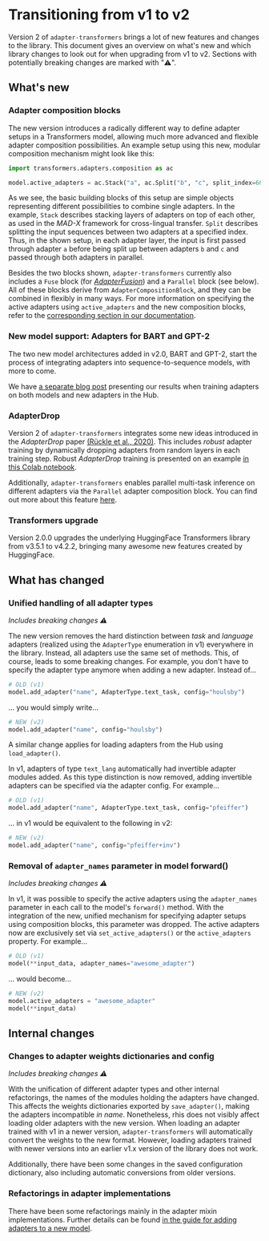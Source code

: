 # Transitioning from v1 to v2

Version 2 of `adapter-transformers` brings a lot of new features and changes to the library.
This document gives an overview on what's new and which library changes to look out for when upgrading from v1 to v2.
Sections with potentially breaking changes are marked with "⚠️".

## What's new

### Adapter composition blocks

The new version introduces a radically different way to define adapter setups in a Transformers model,
allowing much more advanced and flexible adapter composition possibilities.
An example setup using this new, modular composition mechanism might look like this:

```python
import transformers.adapters.composition as ac

model.active_adapters = ac.Stack("a", ac.Split("b", "c", split_index=60))
```

As we see, the basic building blocks of this setup are simple objects representing different possibilities to combine single adapters.
In the example, `Stack` describes stacking layers of adapters on top of each other,
as used in the _MAD-X_ framework for cross-lingual transfer.
`Split` describes splitting the input sequences between two adapters at a specified index.
Thus, in the shown setup, in each adapter layer, the input is first passed through adapter `a` before being split up between adapters `b` and `c` and passed through both adapters in parallel.

Besides the two blocks shown, `adapter-transformers` currently also includes a `Fuse` block (for [_AdapterFusion_](https://arxiv.org/pdf/2005.00247.pdf)) and a `Parallel` block (see below).
All of these blocks derive from `AdapterCompositionBlock`, and they can be combined in flexibly in many ways.
For more information on specifying the active adapters using `active_adapters` and the new composition blocks,
refer to the [corresponding section in our documentation](adapter_composition.md).

### New model support: Adapters for BART and GPT-2

The two new model architectures added in v2.0, BART and GPT-2, start the process of integrating adapters into sequence-to-sequence models, with more to come.

We have [a separate blog post]() presenting our results when training adapters on both models and new adapters in the Hub.

### AdapterDrop

Version 2 of `adapter-transformers` integrates some new ideas introduced in the _AdapterDrop_ paper [(Rückle et al., 2020)](https://arxiv.org/pdf/2010.11918.pdf). This includes _robust_ adapter training by dynamically dropping adapters from random layers in each training step.
Robust _AdapterDrop_ training is presented on an example [in this Colab notebook](https://github.com/Adapter-Hub/adapter-transformers/blob/master/notebooks/Adapter_Drop_Training.ipynb).

Additionally, `adapter-transformers` enables parallel multi-task inference on different adapters via the `Parallel` adapter composition block.
You can find out more about this feature [here](adapter_composition.html#parallel).

### Transformers upgrade

Version 2.0.0 upgrades the underlying HuggingFace Transformers library from v3.5.1 to v4.2.2, bringing many awesome new features created by HuggingFace.

## What has changed

### Unified handling of all adapter types

_Includes breaking changes ⚠️_

The new version removes the hard distinction between _task_ and _language_ adapters (realized using the `AdapterType` enumeration in v1) everywhere in the library.
Instead, all adapters use the same set of methods.
This, of course, leads to some breaking changes.
For example, you don't have to specify the adapter type anymore when adding a new adapter.
Instead of...
```python
# OLD (v1)
model.add_adapter("name", AdapterType.text_task, config="houlsby")
```
... you would simply write...
```python
# NEW (v2)
model.add_adapter("name", config="houlsby")
```

A similar change applies for loading adapters from the Hub using `load_adapter()`.

In v1, adapters of type `text_lang` automatically had invertible adapter modules added.
As this type distinction is now removed, adding invertible adapters can be specified via the adapter config.
For example...

```python
# OLD (v1)
model.add_adapter("name", AdapterType.text_task, config="pfeiffer")
```
... in v1 would be equivalent to the following in v2:
```python
# NEW (v2)
model.add_adapter("name", config="pfeiffer+inv")
```

### Removal of `adapter_names` parameter in model forward()

_Includes breaking changes ⚠️_

In v1, it was possible to specify the active adapters using the `adapter_names` parameter in each call to the model's `forward()` method.
With the integration of the new, unified mechanism for specifying adapter setups using composition blocks, this parameter was dropped.
The active adapters now are exclusively set via `set_active_adapters()` or the `active_adapters` property.
For example...

```python
# OLD (v1)
model(**input_data, adapter_names="awesome_adapter")
```
... would become...
```python
# NEW (v2)
model.active_adapters = "awesome_adapter"
model(**input_data)
```

## Internal changes

### Changes to adapter weights dictionaries and config

_Includes breaking changes ⚠️_

With the unification of different adapter types and other internal refactorings, the names of the modules holding the adapters have changed.
This affects the weights dictionaries exported by `save_adapter()`, making the adapters incompatible _in name_.
Nonetheless, rhis does not visibly affect loading older adapters with the new version.
When loading an adapter trained with v1 in a newer version, `adapter-transformers` will automatically convert the weights to the new format.
However, loading adapters trained with newer versions into an earlier v1.x version of the library does not work.

Additionally, there have been some changes in the saved configuration dictionary, also including automatic conversions from older versions.

### Refactorings in adapter implementations

There have been some refactorings mainly in the adapter mixin implementations.
Further details can be found [in the guide for adding adapters to a new model](https://github.com/Adapter-Hub/adapter-transformers/blob/master/adding_adapters_to_a_model.md).
